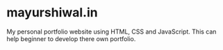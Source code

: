 # mayurshiwal.in
My personal portfolio website using HTML, CSS and JavaScript. This can help beginner to develop there own portfolio.
